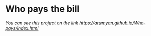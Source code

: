 # Who pays the bill

*You can see this project on the link https://arumyan.github.io/Who-pays/index.html*
